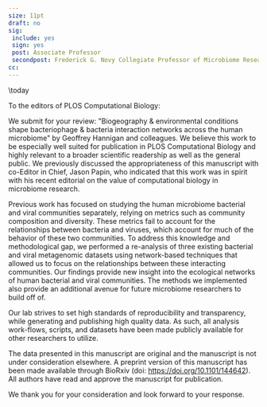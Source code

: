 ```yaml
---
size: 11pt
draft: no
sig:
 include: yes
 sign: yes
 post: Associate Professor
 secondpost: Frederick G. Novy Collegiate Professor of Microbiome Research
cc:
---
```


\today


To the editors of PLOS Computational Biology:

We submit for your review: "Biogeography & environmental conditions shape bacteriophage & bacteria interaction networks across the human microbiome" by Geoffrey Hannigan and colleagues. We believe this work to be especially well suited for publication in PLOS Computational Biology and highly relevant to a broader scientific readership as well as the general public. We previously discussed the appropriateness of this manuscript with co-Editor in Chief, Jason Papin, who indicated that this work was in spirit with his recent editorial on the value of computational biology in microbiome research.

Previous work has focused on studying the human microbiome bacterial and viral communities separately, relying on metrics such as community composition and diversity. These metrics fail to account for the relationships between bacteria and viruses, which account for much of the behavior of these two communities. To address this knowledge and methodological gap, we performed a re-analysis of three existing bacterial and viral metagenomic datasets using network-based techniques that allowed us to focus on the relationships between these interacting communities. Our findings provide new insight into the ecological networks of human bacterial and viral communities. The methods we implemented also provide an additional avenue for future microbiome researchers to build off of.

Our lab strives to set high standards of reproducibility and transparency, while generating and publishing high quality data. As such, all analysis work-flows, scripts, and datasets have been made publicly available for other researchers to utilize.

The data presented in this manuscript are original and the manuscript is not under consideration elsewhere. A preprint version of this manuscript has been made available through BioRxiv (doi: https://doi.org/10.1101/144642). All authors have read and approve the manuscript for publication.

We thank you for your consideration and look forward to your response.
